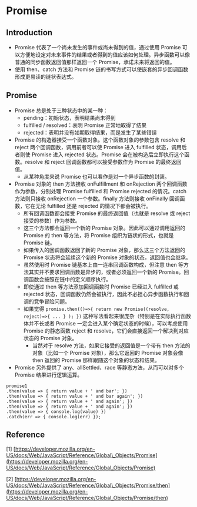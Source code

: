 # Promise

## Introduction

* Promise 代表了一个尚未发生的事件或尚未得到的值，通过使用 Promise 可以方便地设定对未来事件的结果或者得到的值应该如何处理。异步函数可以像普通的同步函数返回值那样返回一个 Promise，承诺未来将返回的值。
* 使用 then、catch 方法和 Promise 链的书写方式可以使嵌套的异步回调函数形成更易读的链状表达式。

## Promise

* Promise 总是处于三种状态中的某一种：
  * pending：初始状态，表明结果尚未得到
  * fulfilled / resolved：表明 Promise 正常地取得了结果
  * rejected：表明并没有如期取得结果，而是发生了某些错误
* Promise 的构造器接受一个函数对象。这个函数对象的参数包含 resolve 和 reject 两个回调函数，调用前者可以使 Promise 进入 fulfilled 状态，调用后者则使 Promise 进入 rejected 状态。Promise 会在被构造后立即执行这个函数。resolve 和 reject 回调函数都可以接受参数作为 Promise 的最终返回值。
  * 从某种角度来说 Promise 也可以看作是对一个异步函数的封装。
* Promise 对象的 then 方法接收 onFulfillment 和 onRejection 两个回调函数作为参数，分别处理 Promise fulfilled 和 Promise rejected 的情况。catch 方法则只接收 onRejection 一个参数。finally 方法则接收 onFinally 回调函数，它在无论 fulfilled 还是 rejected 的情况下都会被执行。
  * 所有回调函数都会接受 Promise 的最终返回值（也就是 resolve 或 reject 接受的参数）作为参数。
  * 这三个方法都会返回一个新的 Promise 对象。因此可以通过调用返回的 Promise 的 then 等方法，将 Promise 组织为链状的形式，也就是 Promise 链。
  * 如果传入的回调函数返回了新的 Promise 对象，那么这三个方法返回的 Promise 状态将会延续这个新的 Promise 对象的状态，返回值也会继承。
  * 虽然使用时 Promise 链基本上由一连串回调函数构成，但注意 then 等方法其实并不要求回调函数是异步的，或者必须返回一个新的 Promise。回调函数会按照在链中的定义顺序执行。
  * 即使通过 then 等方法添加回调函数时 Promise 已经进入 fulfilled 或 rejected 状态，回调函数仍然会被执行，因此不必担心异步函数执行和回调的竞争冒险问题。
  * 如果觉得 `promise.then(()=>{ return new Promise((resolve, reject)=>{ ... } ); })` 这种写法看起来很庞杂（特别是在实际执行函数体并不长或者 Promise 一定会进入某个确定状态的时候），可以考虑使用 Promise 的静态函数 reject 和 resolve，它们会直接返回一个解决到对应状态的 Promise 对象。
    * 当然对于 resolve 方法，如果它接受的返回值是一个带有 then 方法的对象（比如一个 Promise 对象），那么它返回的 Promise 对象会像 then 返回的 Promise 那样跟随这个对象的状态和结果。
* Promise 另外提供了 any、allSettled、race 等静态方法，从而可以对多个 Promise 结果进行逻辑运算。

```text
promise1
.then(value => { return value + ' and bar'; })
.then(value => { return value + ' and bar again'; })
.then(value => { return value + ' and again'; })
.then(value => { return value + ' and again'; })
.then(value => { console.log(value) })
.catch(err => { console.log(err) });
```

## Reference

\[1\] [https://developer.mozilla.org/en-US/docs/Web/JavaScript/Reference/Global\_Objects/Promise](https://developer.mozilla.org/en-US/docs/Web/JavaScript/Reference/Global_Objects/Promise)

\[2\] [https://developer.mozilla.org/en-US/docs/Web/JavaScript/Reference/Global\_Objects/Promise/then](https://developer.mozilla.org/en-US/docs/Web/JavaScript/Reference/Global_Objects/Promise/then)

